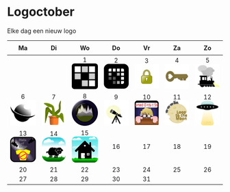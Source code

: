 # Logoctober


Elke dag een nieuw logo

<table style="border-collapse: collapse; text-align: center;">
	<thead>
		<tr>
			<th style="padding: 8px;">Ma</th>
			<th style="padding: 8px;">Di</th>
			<th style="padding: 8px;">Wo</th>
			<th style="padding: 8px;">Do</th>
			<th style="padding: 8px;">Vr</th>
			<th style="padding: 8px;">Za</th>
			<th style="padding: 8px;">Zo</th>
		</tr>
	</thead>
	<tbody>
		<!-- Week 1: Sep 29 - Oct 5 -->
		<tr>
			<td></td><td></td><td>
				1<br>
				<img src="./1_mobile_puzzle_game.svg" width="128" alt="Logo 1" />
			</td><td>
				2<br>
				<img src="./2_mobile_puzzle_game_adaptive.svg" width="128" alt="Logo 2" />
			</td><td>
				3<br>
				<img src="./3_lock.svg" width="128" alt="Logo 3" />
			</td><td>
				4<br>
				<img src="./4_key.svg" width="128" alt="Logo 4" />
			</td><td>
				5<br>
				<img src="./5_train.svg" width="128" alt="Logo 5" />
			</td>
		</tr>
		<!-- Week 2: Oct 6 - Oct 12 -->
		<tr>
			<td>
				6<br>
				<img src="./6_saturn.svg" width="128" alt="Logo 6" />
			</td><td>
				7<br>
				<img src="./7_plant.svg" width="128" alt="Logo 7" />
			</td><td>
				8<br>
				<img src="./8_valley.svg" width="128" alt="Logo 8" />
			</td><td>
				9<br>
				<img src="./9_scope.svg" width="128" alt="Logo 9" />
			</td><td>
				10<br>
				<img src="./10_shorted_circuit_story.svg" width="128" alt="Logo 10" />
			</td><td>
				11<br>
				<img src="./11_loop_to_the_moon.svg" width="128" alt="Logo 11" />
			</td><td>
				12<br>
				<img src="./12_ufo.svg" width="128" alt="Logo 12" />
			</td>
		</tr>
		<!-- Week 3: Oct 13 - Oct 19 -->
		<tr>
			<td>
				13<br>
				<img src="./13_state_of_order.svg" width="128" alt="Logo 13" />
			</td><td>
				14<br>
				<img src="./14_sheep.svg" width="128" alt="Logo 14" />
			</td><td>
				15<br>
				<img src="./15_house.svg" width="128" alt="Logo 15" />
			</td><td>
				16<br>
				<!-- Add image: <img src="./16_xxx.svg" width="128" alt="Logo 16" /> -->
			</td><td>
				17<br>
				<!-- Add image: <img src="./17_xxx.svg" width="128" alt="Logo 17" /> -->
			</td><td>
				18<br>
				<!-- Add image: <img src="./18_xxx.svg" width="128" alt="Logo 18" /> -->
			</td><td>
				19<br>
				<!-- Add image: <img src="./19_xxx.svg" width="128" alt="Logo 19" /> -->
			</td>
		</tr>
		<!-- Week 4: Oct 20 - Oct 26 -->
		<tr>
			<td>
				20<br>
				<!-- Add image: <img src="./20_xxx.svg" width="128" alt="Logo 20" /> -->
			</td><td>
				21<br>
				<!-- Add image: <img src="./21_xxx.svg" width="128" alt="Logo 21" /> -->
			</td><td>
				22<br>
				<!-- Add image: <img src="./22_xxx.svg" width="128" alt="Logo 22" /> -->
			</td><td>
				23<br>
				<!-- Add image: <img src="./23_xxx.svg" width="128" alt="Logo 23" /> -->
			</td><td>
				24<br>
				<!-- Add image: <img src="./24_xxx.svg" width="128" alt="Logo 24" /> -->
			</td><td>
				25<br>
				<!-- Add image: <img src="./25_xxx.svg" width="128" alt="Logo 25" /> -->
			</td><td>
				26<br>
				<!-- Add image: <img src="./26_xxx.svg" width="128" alt="Logo 26" /> -->
			</td>
		</tr>
		<!-- Week 5: Oct 27 - Oct 31 -->
		<tr>
			<td>
				27<br>
				<!-- Add image: <img src="./27_xxx.svg" width="128" alt="Logo 27" /> -->
			</td><td>
				28<br>
				<!-- Add image: <img src="./28_xxx.svg" width="128" alt="Logo 28" /> -->
			</td><td>
				29<br>
				<!-- Add image: <img src="./29_xxx.svg" width="128" alt="Logo 29" /> -->
			</td><td>
				30<br>
				<!-- Add image: <img src="./30_xxx.svg" width="128" alt="Logo 30" /> -->
			</td><td>
				31<br>
				<!-- Add image: <img src="./31_xxx.svg" width="128" alt="Logo 31" /> -->
			</td><td></td><td></td>
		</tr>
	</tbody>
</table>


